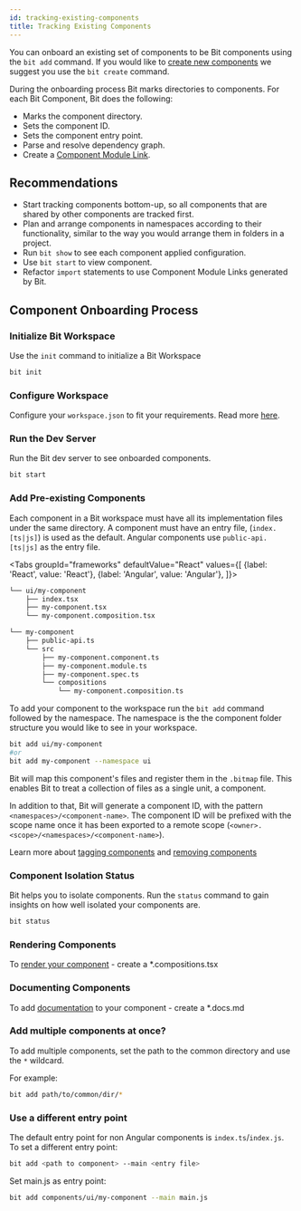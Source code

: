 ```yaml
---
id: tracking-existing-components
title: Tracking Existing Components
---
```


You can onboard an existing set of components to be Bit components using the `bit add` command. If you would like to [create new components](/getting-started/creating-components) we suggest you use the `bit create` command.

During the onboarding process Bit marks directories to components. For each Bit Component, Bit does the following:

- Marks the component directory.
- Sets the component ID.
- Sets the component entry point.
- Parse and resolve dependency graph.
- Create a [Component Module Link](/essentials/workspace#component-module-links).

## Recommendations

- Start tracking components bottom-up, so all components that are shared by other components are tracked first.
- Plan and arrange components in namespaces according to their functionality, similar to the way you would arrange them in folders in a project.
- Run `bit show` to see each component applied configuration.
- Use `bit start` to view component.
- Refactor `import` statements to use Component Module Links generated by Bit.

## Component Onboarding Process

### Initialize Bit Workspace

Use the `init` command to initialize a Bit Workspace

```sh
bit init
```

### Configure Workspace

Configure your `workspace.json` to fit your requirements. Read more [here](/building-with-bit/manage-workspace).

### Run the Dev Server

Run the Bit dev server to see onboarded components.

```sh
bit start
```

### Add Pre-existing Components

Each component in a Bit workspace must have all its implementation files under the same directory. A component must have an entry file, (`index.[ts|js]`) is used as the default. Angular components use `public-api.[ts|js]` as the entry file.

<Tabs
groupId="frameworks"
defaultValue="React"
values={[
{label: 'React', value: 'React'},
{label: 'Angular', value: 'Angular'},
]}>
<TabItem value="React">

```bash {4,5}
└── ui/my-component
    ├── index.tsx
    ├── my-component.tsx
    └── my-component.composition.tsx
```

  </TabItem>
  <TabItem value="Angular">

```bash
└── my-component
    ├── public-api.ts
    └── src
        ├── my-component.component.ts
        ├── my-component.module.ts
        ├── my-component.spec.ts
        └── compositions
            └── my-component.composition.ts
```

  </TabItem>
</Tabs>

To add your component to the workspace run the `bit add` command followed by the namespace. The namespace is the the component folder structure you would like to see in your workspace.

```bash
bit add ui/my-component
#or
bit add my-component --namespace ui
```

Bit will map this component's files and register them in the `.bitmap` file. This enables Bit to treat a collection of files as a single unit, a component.

In addition to that, Bit will generate a component ID, with the pattern `<namespaces>/<component-name>`. The component ID will be prefixed with the scope name once it has been exported to a remote scope (`<owner>.<scope>/<namespaces>/<component-name>`).

Learn more about [tagging components](/) and [removing components](/)

### Component Isolation Status

Bit helps you to isolate components. Run the `status` command to gain insights on how well isolated your components are.

```sh
bit status
```

### Rendering Components

To [render your component](/) - create a \*.compositions.tsx

### Documenting Components

To add [documentation](/) to your component - create a \*.docs.md

### Add multiple components at once?

To add multiple components, set the path to the common directory and use the `*` wildcard.

For example:

```bash
bit add path/to/common/dir/*
```

### Use a different entry point

The default entry point for non Angular components is `index.ts`/`index.js`. To set a different entry point:

```bash
bit add <path to component> --main <entry file>
```

Set main.js as entry point:

```bash
bit add components/ui/my-component --main main.js
```
